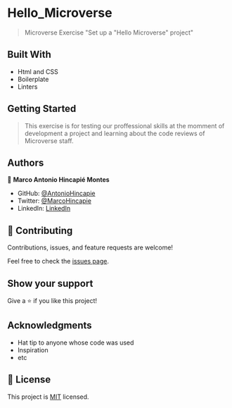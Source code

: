 # Hello_Microverse
>Microverse Exercise "Set up a "Hello Microverse" project"

## Built With

- Html and CSS
- Boilerplate
- Linters

## Getting Started

>This exercise is for testing our proffessional skills at the momment of development a project and learning about the code reviews of Microverse staff.


## Authors

👤 **Marco Antonio Hincapié Montes**

- GitHub: [@AntonioHincapie](https://github.com/AntonioHincapie)
- Twitter: [@MarcoHincapie](https://twitter.com/MarcoHincapie)
- LinkedIn: [LinkedIn](https://www.linkedin.com/in/marco-hincapi%C3%A9-7a76751a3/)

## 🤝 Contributing

Contributions, issues, and feature requests are welcome!

Feel free to check the [issues page](../../issues/).

## Show your support

Give a ⭐️ if you like this project!

## Acknowledgments

- Hat tip to anyone whose code was used
- Inspiration
- etc

## 📝 License

This project is [MIT](./MIT.md) licensed.